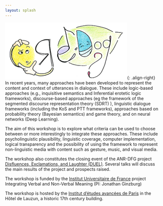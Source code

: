 ```yaml
---
layout: splash
---
```

![logo](/assets/images/logo.png){: .align-right}
In recent years, many approaches have been developed to represent the content and context of utterances in dialogue. These include logic-based approaches (e.g., inquisitive semantics and Inferential erotetic logic frameworks), discourse-based approaches (eg the framework of the segmented discourse representation theory (SDRT) ), linguistic dialogue frameworks (including the KoS and PTT  frameworks), approaches based on probability theory (Bayesian semantics) and game theory, and on neural networks (Deep Learning).

The aim of this workshop is to explore what criteria can be used to choose between or more interestingly to integrate these approaches. These include psycholinguistic plausibility, linguistic coverage, computer implementation, logical transparency and the possibility of using the framework to represent non-linguistic media with content such as gesture, music, and visual media.

The workshop also constitutes the closing event of the ANR-DFG project [Disfluences, Exclamations, and Laughter (DUEL)](http://www.dsg-bielefeld.de/DUEL/). Several talks will discuss the main results of the project and prospects raised.

The workshop is funded by the [Institut Universitaire de France](http://www.iufrance.fr/) project Integrating Verbal and Non-Verbal Meaning (PI: Jonathan Ginzburg)

The workshop is hosted by the [Institut d’études avancées de Paris](http://www.paris-iea.fr) in the Hôtel de Lauzun, a historic 17th century building. 




